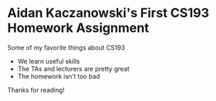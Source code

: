 # Aidan Kaczanowski's First CS193 Homework Assignment

Some of my favorite things about CS193
- We learn useful skills
- The TAs and lecturers are pretty great
- The homework isn't too bad

Thanks for reading! 
